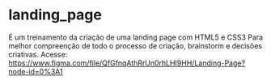 # landing_page
É um treinamento da criação de uma landing page com HTML5 e CSS3
Para melhor compreenção de todo o processo de criação, brainstorm e decisões criativas.
Acesse: https://www.figma.com/file/QfGfnqAthRrUn0rhLHI9HH/Landing-Page?node-id=0%3A1
